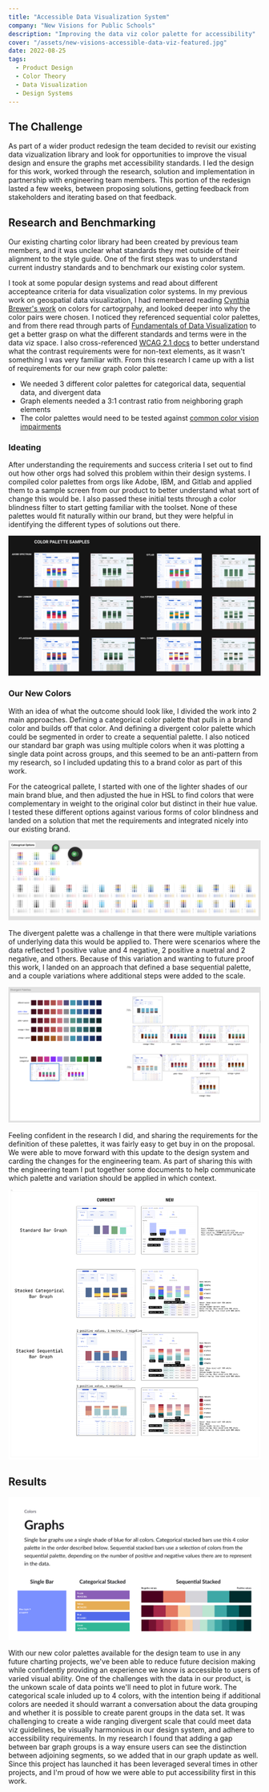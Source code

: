```yaml
---
title: "Accessible Data Visualization System"
company: "New Visions for Public Schools"
description: "Improving the data viz color palette for accessibility"
cover: "/assets/new-visions-accessible-data-viz-featured.jpg"
date: 2022-08-25
tags:
  - Product Design
  - Color Theory
  - Data Visualization
  - Design Systems
---
```


## The Challenge

As part of a wider product redesign the team decided to revisit our existing data vizualization library and look for opportunities to improve the visual design and ensure the graphs met accessibility standards. I led the design for this work, worked through the research, solution and implementation in partnership with engineering team members. This portion of the redesign lasted a few weeks, between proposing solutions, getting feedback from stakeholders and iterating based on that feedback.

## Research and Benchmarking

Our existing charting color library had been created by previous team members, and it was unclear what standards they met outside of their alignment to the style guide. One of the first steps was to understand current industry standards and to benchmark our existing color system.

I took at some popular design systems and read about different accepteance criteria for data visualization color systems. In my previous work on geospatial data visualization, I had remembered reading [Cynthia Brewer's work](https://colorbrewer2.org/#type=sequential&scheme=BuGn&n=3) on colors for cartogrpahy, and looked deeper into why the color pairs were chosen. I noticed they referenced sequential color palettes, and from there read through parts of [Fundamentals of Data Visualization](https://clauswilke.com/dataviz/) to get a better grasp on what the different standards and terms were in the data viz space. I also cross-referenced [WCAG 2.1 docs](https://www.w3.org/WAI/WCAG21/Understanding/non-text-contrast) to better understand what the contrast requirements were for non-text elements, as it wasn't something I was very familiar with. From this research I came up with a list of requirements for our new graph color palette:

- We needed 3 different color palettes for categorical data, sequential data, and divergent data
- Graph elements needed a 3:1 contrast ratio from neighboring graph elements
- The color palettes would need to be tested against [common color vision impairments](https://www.colourblindawareness.org/colour-blindness/colour-blindness-experience-it/)

### Ideating

After understanding the requirements and success criteria I set out to find out how other orgs had solved this problem within their design systems. I compiled color palettes from orgs like Adobe, IBM, and Gitlab and applied them to a sample screen from our product to better understand what sort of change this would be. I also passed these initial tests through a color blindness filter to start getting familiar with the toolset. None of these palettes would fit naturally within our brand, but they were helpful in identifying the different types of solutions out there.

![Sample of different graphing color palettes](./nv-ideating-samples.jpg)

### Our New Colors

With an idea of what the outcome should look like, I divided the work into 2 main approaches. Defining a categorical color palette that pulls in a brand color and builds off that color. And defining a divergent color palette which could be segmented in order to create a sequential palette. I also noticed our standard bar graph was using multiple colors when it was plotting a single data point across groups, and this seemed to be an anti-pattern from my research, so I included updating this to a brand color as part of this work.

For the cateogrical pallete, I started with one of the lighter shades of our main brand blue, and then adjusted the hue in HSL to find colors that were complementary in weight to the original color but distinct in their hue value. I tested these different options against various forms of color blindness and landed on a solution that met the requirements and integrated nicely into our existing brand.

![Exploration of cateogrical colors](./nv-categorical.png)

The divergent palette was a challenge in that there were multiple variations of underlying data this would be applied to. There were scenarios where the data reflected 1 positive value and 4 negative, 2 positive a nuetral and 2 negative, and others. Because of this variation and wanting to future proof this work, I landed on an approach that defined a base sequential palette, and a couple variations where additional steps were added to the scale.

![Exploration of sequential coors](./nv-divergent.png)

Feeling confident in the research I did, and sharing the requirements for the definition of these palettes, it was fairly easy to get buy in on the proposal. We were able to move forward with this update to the design system and carding the changes for the engineering team. As part of sharing this with the engineering team I put together some documents to help communicate which palette and variation should be applied in which context.

![Color palette handoff to engineers](./nv-old-new.jpg)

## Results

![New color palette summary](./nv-graph-colors.jpg)

With our new color palettes available for the design team to use in any future charting projects, we've been able to reduce future decision making while confidently providing an experience we know is accessible to users of varied visual ability. One of the challenges with the data in our product, is the unkown scale of data points we'll need to plot in future work. The categorical scale inluded up to 4 colors, with the intention being if additional colors are needed it should warrant a conversation about the data grouping and whether it is possible to create parent groups in the data set. It was challenging to create a wide ranging divergent scale that could meet data viz guidelines, be visually harmonious in our design system, and adhere to accessibility requirements. In my research I found that adding a gap between bar graph groups is a way ensure users can see the distinction between adjoining segments, so we added that in our graph update as well. Since this project has launched it has been leveraged several times in other projects, and I'm proud of how we were able to put accessibility first in this work.
